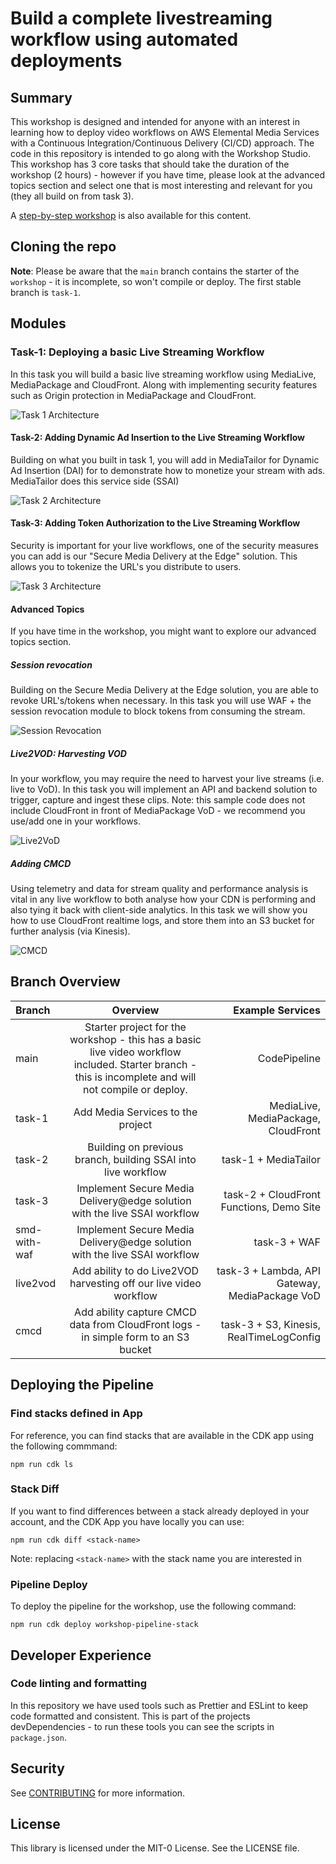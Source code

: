 # Build a complete livestreaming workflow using automated deployments

<a name="summary"></a>
## Summary

This workshop is designed and intended for anyone with an interest in learning how to deploy video workflows on AWS Elemental Media Services with a Continuous Integration/Continuous Delivery (CI/CD) approach.
The code in this repository is intended to go along with the Workshop Studio. This workshop has 3 core tasks that should take the duration of the workshop (2 hours) - however if you have time, please look at the advanced topics section
and select one that is most interesting and relevant for you (they all build on from task 3).

A [step-by-step workshop](https://catalog.us-east-1.prod.workshops.aws/workshops/b520360a-46d4-470e-a34f-c6cf4a73f674) is also available for this content.

<a name="modules"></a>
## Cloning the repo

**Note**: Please be aware that the `main` branch contains the starter of the `workshop` - it is incomplete, so won't compile or deploy.
The first stable branch is `task-1`.

<a name="modules"></a>
## Modules

### Task-1: Deploying a basic Live Streaming Workflow

In this task you will build a basic live streaming workflow using MediaLive, MediaPackage and CloudFront. Along with implementing security features such as Origin protection in MediaPackage and CloudFront.

![Task 1 Architecture](./architecture/workflow-mediaservices-task1.png)

#### Task-2: Adding Dynamic Ad Insertion to the Live Streaming Workflow

Building on what you built in task 1, you will add in MediaTailor for Dynamic Ad Insertion (DAI) for to demonstrate how to monetize your stream with ads. MediaTailor does this service side (SSAI)

![Task 2 Architecture](./architecture/workflow-mediaservices-task2.png)

#### Task-3: Adding Token Authorization to the Live Streaming Workflow

Security is important for your live workflows, one of the security measures you can add is our "Secure Media Delivery at the Edge" solution. This allows you to tokenize the URL's you distribute to users.

![Task 3 Architecture](./architecture/workflow-mediaservices-task3.png)

#### Advanced Topics

If you have time in the workshop, you might want to explore our advanced topics section.

##### Session revocation

Building on the Secure Media Delivery at the Edge solution, you are able to revoke URL's/tokens when necessary. In this task you will use WAF + the session revocation module to block tokens from consuming the stream.

![Session Revocation](./architecture/smd_waf.png)

##### Live2VOD: Harvesting VOD

In your workflow, you may require the need to harvest your live streams (i.e. live to VoD). In this task you will implement an API and backend solution to trigger, capture and ingest these clips.
Note: this sample code does not include CloudFront in front of MediaPackage VoD - we recommend you use/add one in your workflows.

![Live2VoD](./architecture/Live2Vod.png)

##### Adding CMCD

Using telemetry and data for stream quality and performance analysis is vital in any live workflow to both analyse how your CDN is performing and also tying it back with client-side analytics.
In this task we will show you how to use CloudFront realtime logs, and store them into an S3 bucket for further analysis (via Kinesis).

![CMCD](./architecture/CMCD.png)

<a name="branch-overview"></a>
## Branch Overview

| Branch  | Overview  | Example Services |
| :------------ |:---------------:| -----:|
| main      | Starter project for the workshop - this has a basic live video workflow included. Starter branch - this is incomplete and will not compile or deploy. | CodePipeline |
| task-1      | Add Media Services to the project         | MediaLive, MediaPackage, CloudFront   |
| task-2 | Building on previous branch, building SSAI into live workflow        |    task-1 + MediaTailor  |
| task-3 | Implement Secure Media Delivery@edge solution with the live SSAI workflow        |    task-2 + CloudFront Functions, Demo Site |
| smd-with-waf | Implement Secure Media Delivery@edge solution with the live SSAI workflow        |    task-3 + WAF |
| live2vod | Add ability to do Live2VOD harvesting off our live video workflow        |    task-3 + Lambda, API Gateway, MediaPackage VoD |
| cmcd | Add ability capture CMCD data from CloudFront logs - in simple form to an S3 bucket        |    task-3 + S3, Kinesis, RealTimeLogConfig

## Deploying the Pipeline

### Find stacks defined in App

For reference, you can find stacks that are available in the CDK app using the following commmand:

```
npm run cdk ls
```

### Stack Diff

If you want to find differences between a stack already deployed in your account, and the CDK App you have locally you can use:

```
npm run cdk diff <stack-name>
```

Note: replacing `<stack-name>` with the stack name you are interested in

### Pipeline Deploy

To deploy the pipeline for the workshop, use the following command:

```
npm run cdk deploy workshop-pipeline-stack
```

## Developer Experience

### Code linting and formatting
In this repository we have used tools such as Prettier and ESLint to keep code formatted and consistent.
This is part of the projects devDependencies - to run these tools you can see the scripts in `package.json`.

## Security

See [CONTRIBUTING](CONTRIBUTING.md#security-issue-notifications) for more information.

<a name="license"></a>
## License

This library is licensed under the MIT-0 License. See the LICENSE file.
